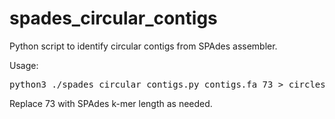 # spades_circular_contigs
Python script to identify circular contigs from SPAdes assembler.

Usage:

<pre>
python3 ./spades_circular_contigs.py contigs.fa 73 > circles.fa
</pre>

Replace 73 with SPAdes k-mer length as needed.
